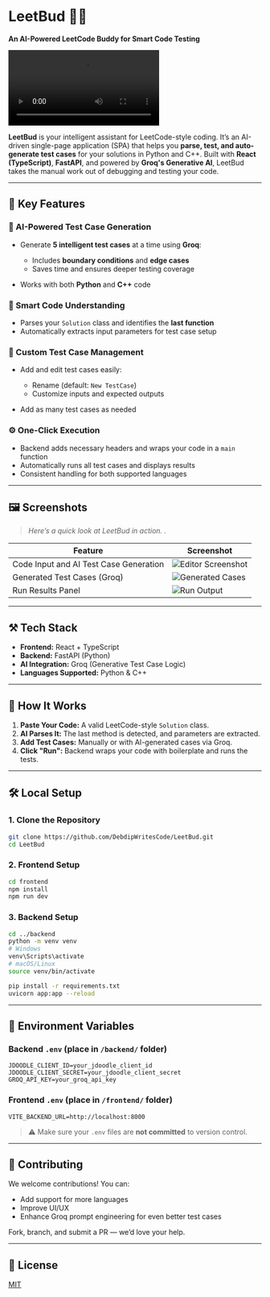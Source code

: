 # LeetBud 🤖🧠

**An AI-Powered LeetCode Buddy for Smart Code Testing**

![LeetBud Cover](./frontend/public/LeetBud_Demo.mp4)

**LeetBud** is your intelligent assistant for LeetCode-style coding. It’s an AI-driven single-page application (SPA) that helps you **parse, test, and auto-generate test cases** for your solutions in Python and C++. Built with **React (TypeScript)**, **FastAPI**, and powered by **Groq's Generative AI**, LeetBud takes the manual work out of debugging and testing your code.

---

## 🌟 Key Features

### 🧠 AI-Powered Test Case Generation

* Generate **5 intelligent test cases** at a time using **Groq**:

  * Includes **boundary conditions** and **edge cases**
  * Saves time and ensures deeper testing coverage
* Works with both **Python** and **C++** code

### 🧩 Smart Code Understanding

* Parses your `Solution` class and identifies the **last function**
* Automatically extracts input parameters for test case setup

### 🧪 Custom Test Case Management

* Add and edit test cases easily:

  * Rename (default: `New TestCase`)
  * Customize inputs and expected outputs
* Add as many test cases as needed

### ⚙️ One-Click Execution

* Backend adds necessary headers and wraps your code in a `main` function
* Automatically runs all test cases and displays results
* Consistent handling for both supported languages

---

## 🖼️ Screenshots

> *Here’s a quick look at LeetBud in action. .*

| Feature                                | Screenshot                                      |
| -------------------------------------- | ----------------------------------------------- |
| Code Input and AI Test Case Generation | ![Editor Screenshot](readme-images/editor.png)  |
| Generated Test Cases (Groq)            | ![Generated Cases](readme-images/generated.png) |
| Run Results Panel                      | ![Run Output](readme-images/output.png)         |

---

## ⚒ Tech Stack

* **Frontend:** React + TypeScript
* **Backend:** FastAPI (Python)
* **AI Integration:** Groq (Generative Test Case Logic)
* **Languages Supported:** Python & C++

---

## 🚀 How It Works

1. **Paste Your Code:** A valid LeetCode-style `Solution` class.
2. **AI Parses It:** The last method is detected, and parameters are extracted.
3. **Add Test Cases:** Manually or with AI-generated cases via Groq.
4. **Click "Run":** Backend wraps your code with boilerplate and runs the tests.

---

## 🛠 Local Setup

### 1. Clone the Repository

```bash
git clone https://github.com/DebdipWritesCode/LeetBud.git
cd LeetBud
```

### 2. Frontend Setup

```bash
cd frontend
npm install
npm run dev
```

### 3. Backend Setup

```bash
cd ../backend
python -m venv venv
# Windows
venv\Scripts\activate
# macOS/Linux
source venv/bin/activate

pip install -r requirements.txt
uvicorn app:app --reload
```

---

## 🔐 Environment Variables

### Backend `.env` (place in `/backend/` folder)

```env
JDOODLE_CLIENT_ID=your_jdoodle_client_id
JDOODLE_CLIENT_SECRET=your_jdoodle_client_secret
GROQ_API_KEY=your_groq_api_key
```

### Frontend `.env` (place in `/frontend/` folder)

```env
VITE_BACKEND_URL=http://localhost:8000
```

> ⚠️ Make sure your `.env` files are **not committed** to version control.

---

## 📢 Contributing

We welcome contributions! You can:

* Add support for more languages
* Improve UI/UX
* Enhance Groq prompt engineering for even better test cases

Fork, branch, and submit a PR — we’d love your help.

---

## 📄 License

[MIT](LICENSE)